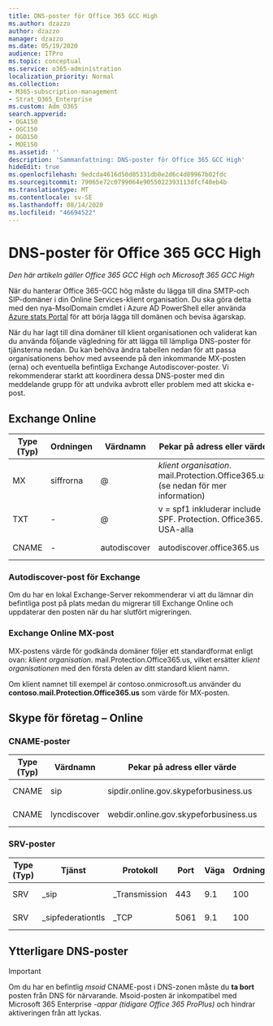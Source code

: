 ```yaml
---
title: DNS-poster för Office 365 GCC High
ms.author: dzazzo
author: dzazzo
manager: dzazzo
ms.date: 05/19/2020
audience: ITPro
ms.topic: conceptual
ms.service: o365-administration
localization_priority: Normal
ms.collection:
- M365-subscription-management
- Strat_O365_Enterprise
ms.custom: Adm_O365
search.appverid:
- OGA150
- OGC150
- OGD150
- MOE150
ms.assetid: ''
description: 'Sammanfattning: DNS-poster för Office 365 GCC High'
hideEdit: true
ms.openlocfilehash: 9edcda4616d50d05331db0e2d6c4d89967b02fdc
ms.sourcegitcommit: 79065e72c0799064e9055022393113dfcf40eb4b
ms.translationtype: MT
ms.contentlocale: sv-SE
ms.lasthandoff: 08/14/2020
ms.locfileid: "46694522"
---
```

# <a name="dns-records-for-office-365-gcc-high"></a>DNS-poster för Office 365 GCC High

*Den här artikeln gäller Office 365 GCC High och Microsoft 365 GCC High*

När du hanterar Office 365-GCC hög måste du lägga till dina SMTP-och SIP-domäner i din Online Services-klient organisation.  Du ska göra detta med den nya-MsolDomain cmdlet i Azure AD PowerShell eller använda [Azure stats Portal](https://portal.azure.us) för att börja lägga till domänen och bevisa ägarskap.

När du har lagt till dina domäner till klient organisationen och validerat kan du använda följande vägledning för att lägga till lämpliga DNS-poster för tjänsterna nedan.  Du kan behöva ändra tabellen nedan för att passa organisationens behov med avseende på den inkommande MX-posten (erna) och eventuella befintliga Exchange Autodiscover-poster.  Vi rekommenderar starkt att koordinera dessa DNS-poster med din meddelande grupp för att undvika avbrott eller problem med att skicka e-post.

## <a name="exchange-online"></a>Exchange Online

| Type (Typ) | Ordningen | Värdnamn | Pekar på adress eller värde | TTL |
| --- | --- | --- | --- | --- |
| MX | siffrorna | @ | *klient organisation*. mail.Protection.Office365.us (se nedan för mer information) | 1 timme |
| TXT | - | @ | v = spf1 inkluderar include SPF. Protection. Office365. USA-alla | 1 timme |
| CNAME | - | autodiscover | autodiscover.office365.us | 1 timme |

### <a name="exchange-autodiscover-record"></a>Autodiscover-post för Exchange

Om du har en lokal Exchange-Server rekommenderar vi att du lämnar din befintliga post på plats medan du migrerar till Exchange Online och uppdaterar den posten när du har slutfört migreringen. 

### <a name="exchange-online-mx-record"></a>Exchange Online MX-post

MX-postens värde för godkända domäner följer ett standardformat enligt ovan: *klient organisation*. mail.Protection.Office365.us, vilket ersätter *klient organisationen* med den första delen av ditt standard klient namn.

Om klient namnet till exempel är contoso.onmicrosoft.us använder du **contoso.mail.Protection.Office365.us** som värde för MX-posten.

## <a name="skype-for-business-online"></a>Skype för företag – Online

### <a name="cname-records"></a>CNAME-poster

| Type (Typ) | Värdnamn | Pekar på adress eller värde | TTL |
| --- | --- | --- | --- |
| CNAME | sip | sipdir.online.gov.skypeforbusiness.us | 1 timme |
| CNAME | lyncdiscover | webdir.online.gov.skypeforbusiness.us | 1 timme |

### <a name="srv-records"></a>SRV-poster

| Type (Typ) | Tjänst | Protokoll | Port | Väga | Ordningen | Namn | Mål | TTL |
| --- | --- | --- | --- | --- | --- | --- | --- | --- |
| SRV | \_sip | \_Transmission | 443 | 9.1 | 100 | @ | sipdir.online.gov.skypeforbusiness.us | 1 timme |
| SRV | \_sipfederationtls | \_TCP | 5061 | 9.1 | 100 | @ | sipfed.online.gov.skypeforbusiness.us | 1 timme |

## <a name="additional-dns-records"></a>Ytterligare DNS-poster

> [!IMPORTANT]
> Om du har en befintlig *msoid* CNAME-post i DNS-zonen måste du **ta bort** posten från DNS för närvarande.  Msoid-posten är inkompatibel med Microsoft 365 Enterprise *-appar (tidigare Office 365 ProPlus)* och hindrar aktiveringen från att lyckas.
